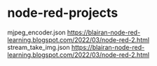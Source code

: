 # node-red-projects
mjpeg_encoder.json  https://blairan-node-red-learning.blogspot.com/2022/03/node-red-2.html   
stream_take_img.json  https://blairan-node-red-learning.blogspot.com/2022/03/node-red-2.html
